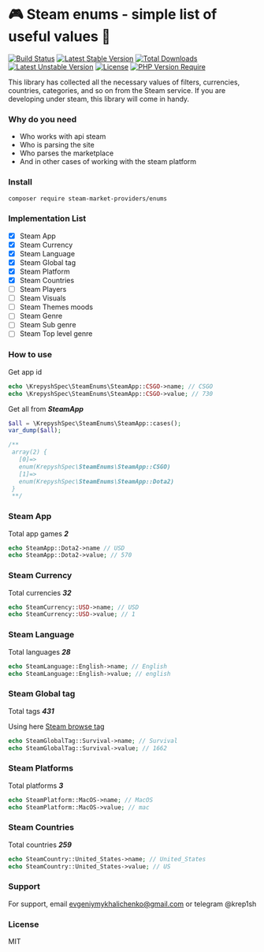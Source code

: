 # 🎮 Steam enums - simple list of useful values 👾
[![Build Status](https://circleci.com/gh/steam-market-providers/enums.svg?style=shield)](https://circleci.com/gh/steam-market-providers/enums)
[![Latest Stable Version](http://poser.pugx.org/steam-market-providers/parser-manager/v)](https://packagist.org/packages/steam-market-providers/parser-manager)
[![Total Downloads](http://poser.pugx.org/steam-market-providers/parser-manager/downloads)](https://packagist.org/packages/steam-market-providers/parser-manager)
[![Latest Unstable Version](http://poser.pugx.org/steam-market-providers/parser-manager/v/unstable)](https://packagist.org/packages/steam-market-providers/parser-manager)
[![License](http://poser.pugx.org/steam-market-providers/parser-manager/license)](https://packagist.org/packages/steam-market-providers/parser-manager) 
[![PHP Version Require](http://poser.pugx.org/steam-market-providers/parser-manager/require/php)](https://packagist.org/packages/steam-market-providers/parser-manager)

This library has collected all the necessary values of filters, currencies, countries, categories, and so on from the Steam service.
If you are developing under steam, this library will come in handy.

### Why do you need
- Who works with api steam
- Who is parsing the site
- Who parses the marketplace
- And in other cases of working with the steam platform

### Install
```bash
composer require steam-market-providers/enums
```

### Implementation List

- [x] Steam App
- [x] Steam Currency
- [x] Steam Language
- [x] Steam Global tag
- [x] Steam Platform
- [x] Steam Countries
- [ ] Steam Players
- [ ] Steam Visuals
- [ ] Steam Themes moods
- [ ] Steam Genre
- [ ] Steam Sub genre
- [ ] Steam Top level genre

### How to use
Get app id
```php
echo \KrepyshSpec\SteamEnums\SteamApp::CSGO->name; // CSGO
echo \KrepyshSpec\SteamEnums\SteamApp::CSGO->value; // 730
```
Get all from ***SteamApp***
```php
$all = \KrepyshSpec\SteamEnums\SteamApp::cases();
var_dump($all);

/**
 array(2) {
   [0]=>
   enum(KrepyshSpec\SteamEnums\SteamApp::CSGO)
   [1]=>
   enum(KrepyshSpec\SteamEnums\SteamApp::Dota2)
 }
 **/
```

### Steam App
Total app games ***2***
```php
echo SteamApp::Dota2->name // USD
echo SteamApp::Dota2->value; // 570
```

### Steam Currency
Total currencies ***32***
```php
echo SteamCurrency::USD->name; // USD
echo SteamCurrency::USD->value; // 1
```

### Steam Language
Total languages ***28***
```php
echo SteamLanguage::English->name; // English
echo SteamLanguage::English->value; // english
```

### Steam Global tag
Total tags ***431***

Using here [Steam browse tag](https://store.steampowered.com/tag/browse/)
```php
echo SteamGlobalTag::Survival->name; // Survival
echo SteamGlobalTag::Survival->value; // 1662
```

### Steam Platforms
Total platforms ***3***
```php
echo SteamPlatform::MacOS->name; // MacOS
echo SteamPlatform::MacOS->value; // mac
```

### Steam Countries
Total countries ***259***

```php
echo SteamCountry::United_States->name; // United_States
echo SteamCountry::United_States->value; // US
```

### Support

For support, email evgeniymykhalichenko@gmail.com or telegram @krep1sh

### License

MIT